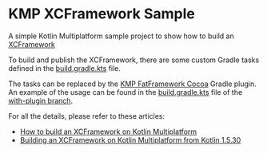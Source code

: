 # KMP XCFramework Sample 

A simple Kotlin Multiplatform sample project to show how to build an [XCFramework](https://help.apple.com/xcode/mac/11.4/#/dev544efab96)

To build and publish the XCFramework, there are some custom Gradle tasks defined in the [build.gradle.kts](https://github.com/prof18/kmp-xcframework-sample/blob/main/build.gradle.kts) file.

The tasks can be replaced by the [KMP FatFramework Cocoa](https://github.com/prof18/kmp-fatframework-cocoa) Gradle plugin.
An example of the usage can be found in the [build.gradle.kts](https://github.com/prof18/kmp-xcframework-sample/blob/with-plugin/build.gradle.kts)
file of the [with-plugin branch](https://github.com/prof18/kmp-xcframework-sample/tree/with-plugin).

For all the details, please refer to these articles: 

- [How to build an XCFramework on Kotlin Multiplatform](https://www.marcogomiero.com/posts/2021/build-xcframework-kmp/)
- [Building an XCFramework on Kotlin Multiplatform from Kotlin 1.5.30](https://www.marcogomiero.com/posts/2021/kmp-xcframework-official-support/)

